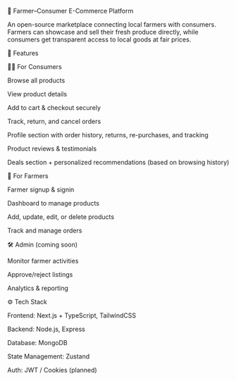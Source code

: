 🌾 Farmer–Consumer E-Commerce Platform

An open-source marketplace connecting local farmers with consumers. Farmers can showcase and sell their fresh produce directly, while consumers get transparent access to local goods at fair prices.

🚀 Features

👩‍🌾 For Consumers

Browse all products

View product details

Add to cart & checkout securely

Track, return, and cancel orders

Profile section with order history, returns, re-purchases, and tracking

Product reviews & testimonials

Deals section + personalized recommendations (based on browsing history)

🌱 For Farmers

Farmer signup & signin

Dashboard to manage products

Add, update, edit, or delete products

Track and manage orders

🛠️ Admin (coming soon)

Monitor farmer activities

Approve/reject listings

Analytics & reporting

⚙️ Tech Stack

Frontend: Next.js + TypeScript, TailwindCSS

Backend: Node.js, Express

Database: MongoDB

State Management: Zustand

Auth: JWT / Cookies (planned)
